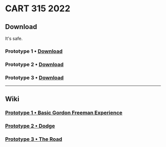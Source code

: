 # CART 315 2022

## Download
It's safe. 
### Prototype 1 • [Download](https://download-directory.github.io/?url=https%3A%2F%2Fgithub.com%2Ftonylindorock%2Fcart315-2022%2Ftree%2Fmain%2FPrototype_1)
### Prototype 2 • [Download](https://download-directory.github.io/?url=https%3A%2F%2Fgithub.com%2Ftonylindorock%2Fcart315-2022%2Ftree%2Fmain%2FPrototype_2)
### Prototype 3 • [Download](https://download-directory.github.io/?url=https%3A%2F%2Fgithub.com%2Ftonylindorock%2Fcart315-2022%2Ftree%2Fmain%2FPrototype_3)

***

## Wiki
### [Prototype 1 • Basic Gordon Freeman Experience](https://github.com/tonylindorock/cart315-2022/wiki/Prototype-1)
### [Prototype 2 • Dodge](https://github.com/tonylindorock/cart315-2022/wiki/Prototype-2)
### [Prototype 3 • The Road](https://github.com/tonylindorock/cart315-2022/wiki/Prototype-3)
